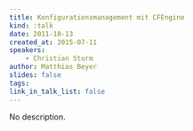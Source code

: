 ```yaml
---
title: Konfigurationsmanagement mit CFEngine
kind: :talk
date: 2011-10-13
created_at: 2015-07-11
speakers:
    - Christian Sturm
author: Matthias Beyer
slides: false
tags:
link_in_talk_list: false
---
```


No description.
